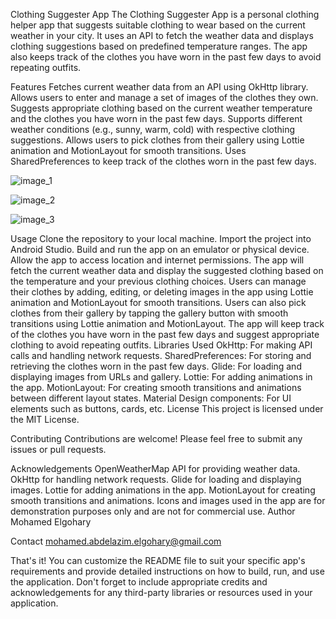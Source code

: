 Clothing Suggester App
The Clothing Suggester App is a personal clothing helper app that suggests suitable clothing to wear based on the current weather in your city. It uses an API to fetch the weather data and displays clothing suggestions based on predefined temperature ranges. The app also keeps track of the clothes you have worn in the past few days to avoid repeating outfits.

Features
Fetches current weather data from an API using OkHttp library.
Allows users to enter and manage a set of images of the clothes they own.
Suggests appropriate clothing based on the current weather temperature and the clothes you have worn in the past few days.
Supports different weather conditions (e.g., sunny, warm, cold) with respective clothing suggestions.
Allows users to pick clothes from their gallery using Lottie animation and MotionLayout for smooth transitions.
Uses SharedPreferences to keep track of the clothes worn in the past few days.

![image_1](https://user-images.githubusercontent.com/87489620/232333526-5df06d8b-3d2b-4654-8e1e-a0bb5e8f4131.png)

![image_2](https://user-images.githubusercontent.com/87489620/232333530-d64ab0d4-dbdf-4ab1-be14-c43370eb76a1.png)

![image_3](https://user-images.githubusercontent.com/87489620/232333532-6a440142-6d53-4216-a3aa-200198c65324.png)

Usage
Clone the repository to your local machine.
Import the project into Android Studio.
Build and run the app on an emulator or physical device.
Allow the app to access location and internet permissions.
The app will fetch the current weather data and display the suggested clothing based on the temperature and your previous clothing choices.
Users can manage their clothes by adding, editing, or deleting images in the app using Lottie animation and MotionLayout for smooth transitions.
Users can also pick clothes from their gallery by tapping the gallery button with smooth transitions using Lottie animation and MotionLayout.
The app will keep track of the clothes you have worn in the past few days and suggest appropriate clothing to avoid repeating outfits.
Libraries Used
OkHttp: For making API calls and handling network requests.
SharedPreferences: For storing and retrieving the clothes worn in the past few days.
Glide: For loading and displaying images from URLs and gallery.
Lottie: For adding animations in the app.
MotionLayout: For creating smooth transitions and animations between different layout states.
Material Design components: For UI elements such as buttons, cards, etc.
License
This project is licensed under the MIT License.

Contributing
Contributions are welcome! Please feel free to submit any issues or pull requests.

Acknowledgements
OpenWeatherMap API for providing weather data.
OkHttp for handling network requests.
Glide for loading and displaying images.
Lottie for adding animations in the app.
MotionLayout for creating smooth transitions and animations.
Icons and images used in the app are for demonstration purposes only and are not for commercial use.
Author
Mohamed Elgohary

Contact
mohamed.abdelazim.elgohary@gmail.com

That's it! You can customize the README file to suit your specific app's requirements and provide detailed instructions on how to build, run, and use the application. Don't forget to include appropriate credits and acknowledgements for any third-party libraries or resources used in your application.
